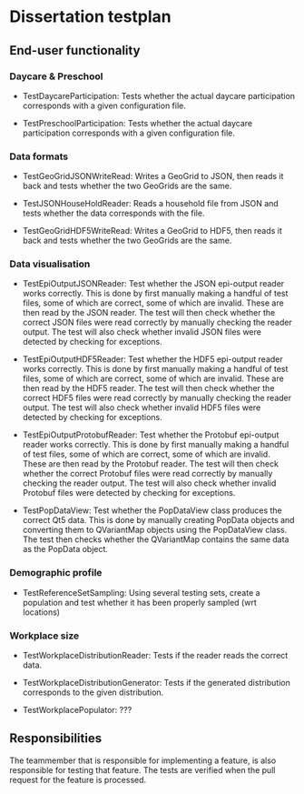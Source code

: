 # Dissertation testplan


## End-user functionality

### Daycare & Preschool

* TestDaycareParticipation:
    Tests whether the actual daycare participation corresponds with a given configuration file.
    
* TestPreschoolParticipation:
    Tests whether the actual daycare participation corresponds with a given configuration file.
    

### Data formats

* TestGeoGridJSONWriteRead:
    Writes a GeoGrid to JSON, then reads it back and tests whether the two GeoGrids are the same.
    
* TestJSONHouseHoldReader:
    Reads a household file from JSON and tests whether the data corresponds with the file.
    
* TestGeoGridHDF5WriteRead:
    Writes a GeoGrid to HDF5, then reads it back and tests whether the two GeoGrids are the same.
    

### Data visualisation

* TestEpiOutputJSONReader:
    Test whether the JSON epi-output reader works correctly.
    This is done by first manually making a handful of test files, some of which are correct, some of which are invalid. These are then read by the JSON reader. The test will then check whether the correct JSON files were read correctly by manually checking the reader output. The test will also check whether invalid JSON files were detected by checking for exceptions.
    
* TestEpiOutputHDF5Reader:
    Test whether the HDF5 epi-output reader works correctly.
    This is done by first manually making a handful of test files, some of which are correct, some of which are invalid. These are then read by the HDF5 reader. The test will then check whether the correct HDF5 files were read correctly by manually checking the reader output. The test will also check whether invalid HDF5 files were detected by checking for exceptions.

* TestEpiOutputProtobufReader:
    Test whether the Protobuf epi-output reader works correctly.
    This is done by first manually making a handful of test files, some of which are correct, some of which are invalid. These are then read by the Protobuf reader. The test will then check whether the correct Protobuf files were read correctly by manually checking the reader output. The test will also check whether invalid Protobuf files were detected by checking for exceptions.
    
* TestPopDataView:
    Test whether the PopDataView class produces the correct Qt5 data.
    This is done by manually creating PopData objects and converting them to QVariantMap objects using the PopDataView class. The test then checks whether the QVariantMap contains the same data as the PopData object.

### Demographic profile

* TestReferenceSetSampling:
    Using several testing sets, create a population and test whether it has been properly sampled (wrt locations)
    
    
### Workplace size

* TestWorkplaceDistributionReader:
    Tests if the reader reads the correct data.
    
* TestWorkplaceDistributionGenerator:
    Tests if the generated distribution corresponds to the given distribution.
    
* TestWorkplacePopulator:
    ???

## Responsibilities
The teammember that is responsible for implementing a feature, is also responsible for testing that feature. The tests are verified when the pull request for the feature is processed.
